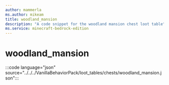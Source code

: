 ```yaml
---
author: mammerla
ms.author: mikeam
title: woodland_mansion
description: "A code snippet for the woodland mansion chest loot table"
ms.service: minecraft-bedrock-edition
---
```


# woodland_mansion

:::code language="json" source="../../../VanillaBehaviorPack/loot_tables/chests/woodland_mansion.json":::
